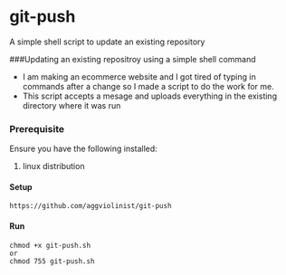 # git-push
A simple shell script to update an existing repository 

###Updating an existing repositroy using  a simple shell command

  - I am making an ecommerce website and I got tired of typing in commands after a change so I made a script to do the work for me.
  - This script accepts a mesage and uploads everything in the existing directory where it was run


### Prerequisite
Ensure you have the following installed:
 1. linux distribution

#### Setup
``` 
https://github.com/aggviolinist/git-push
```
#### Run
```
chmod +x git-push.sh
or
chmod 755 git-push.sh
